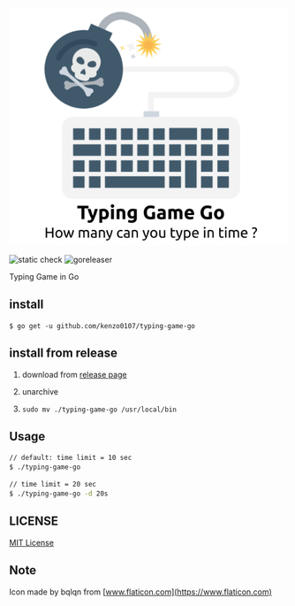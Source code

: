 ![](logo.png)

![static check](https://github.com/kenzo0107/typing-game-go/workflows/static%20check/badge.svg)
![goreleaser](https://github.com/kenzo0107/typing-game-go/workflows/goreleaser/badge.svg)

Typing Game in Go

## install

```
$ go get -u github.com/kenzo0107/typing-game-go
```

## install from release

1. download from [release page](https://github.com/kenzo0107/typing-game-go/releases)

2. unarchive

3. `sudo mv ./typing-game-go /usr/local/bin`

## Usage

```sh
// default: time limit = 10 sec
$ ./typing-game-go
```

```sh
// time limit = 20 sec
$ ./typing-game-go -d 20s
```

## LICENSE

[MIT License](https://github.com/kenzo0107/typing-game-go/blob/master/LICENSE)

## Note

Icon made by bqlqn from [www.flaticon.com](https://www.flaticon.com)
